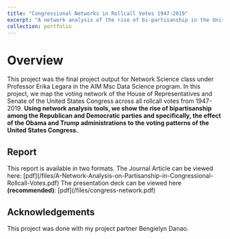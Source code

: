 ```yaml
---
title: "Congressional Networks in Rollcall Votes 1947-2019"
excerpt: "A network analysis of the rise of bi-partisanship in the United States Congress from 1947-2019.<br/><img src='/images/congress-network/congress-network-titlecard.png'>"
collection: portfolio
---
```


<h1>Overview</h1>
<p>This project was the final project output for Network Science class under Professor Erika Legara in the AIM Msc Data Science program. In this project, we map the voting network of the House of Representatives and Senate of the United States Congress across all rollcall votes from 1947-2019. <b>Using network analysis tools, we show the rise of bipartisanship among the Republican and Democratic parties and specifically, the effect of the Obama and Trump administrations to the voting patterns of the United States Congress.</b></p>

<h2>Report</h2>
This report is available in two formats.
The Journal Article can be viewed here: [pdf](/files/A-Network-Analysis-on-Partisanship-in-Congressional-Rollcall-Votes.pdf)
The presentation deck can be viewed here <b>(recommended)</b>: [pdf](/files/congress-network.pdf)

<h2>Acknowledgements</h2>
<p>This project was done with my project partner Bengielyn Danao.</p>

